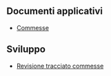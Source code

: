 ## Documenti applicativi
- [Commesse](Sorgenti/MB/DOC/BRCOMM_01)
## Sviluppo
- [Revisione tracciato commesse](Sorgenti/MB/DOC/BRCOMM_02)
